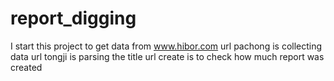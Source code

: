 # report_digging
I start this project to get data from www.hibor.com
url pachong   is collecting data
url tongji    is parsing the title
url create    is to check how much report was created
